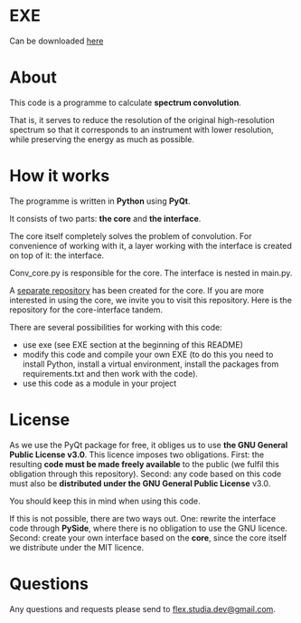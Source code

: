 # EXE

Can be downloaded [here](https://nextcloud.osug.fr/index.php/s/P4bk4YWxdwGJrAj)

# About

This code is a programme to calculate **spectrum convolution**. 

That is, it serves to reduce the resolution of the original high-resolution spectrum so that it corresponds to an instrument with lower resolution, while preserving the energy as much as possible. 

# How it works

The programme is written in **Python** using **PyQt**. 

It consists of two parts: **the core** and **the interface**. 

The core itself completely solves the problem of convolution. For convenience of working with it, a layer working with the interface is created on top of it: the interface.

Conv_core.py is responsible for the core. The interface is nested in main.py.

A [separate repository](https://github.com/FlexStudia/Convolution_core.git) has been created for the core. If you are more interested in using the core, we invite you to visit this repository. Here is the repository for the core-interface tandem.

There are several possibilities for working with this code:

- use exe (see EXE section at the beginning of this README)
- modify this code and compile your own EXE (to do this you need to install Python, install a virtual environment, install the packages from requirements.txt and then work with the code).
- use this code as a module in your project

# License

As we use the PyQt package for free, it obliges us to use **the GNU General Public License v3.0**. This licence imposes two obligations. First: the resulting **code must be made freely available** to the public (we fulfil this obligation through this repository). Second: any code based on this code must also be **distributed under the GNU General Public License** v3.0.

You should keep this in mind when using this code.

If this is not possible, there are two ways out. One: rewrite the interface code through **PySide**, where there is no obligation to use the GNU licence. Second: create your own interface based on the **core**, since the core itself we distribute under the MIT licence.

# Questions

Any questions and requests please send to [flex.studia.dev@gmail.com](mailto:flex.studia.dev@gmail.com).
